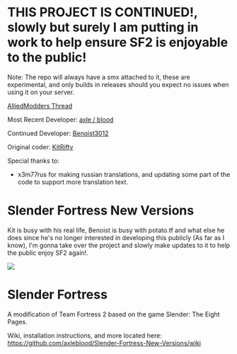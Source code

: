 # THIS PROJECT IS CONTINUED!, slowly but surely I am putting in work to help ensure SF2 is enjoyable to the public!

Note: The repo will always have a smx attached to it, these are experimental, and only builds in releases should you expect no issues when using it on your server.

[AlliedModders Thread](https://forums.alliedmods.net/showthread.php?p=2669439)

Most Recent Developer: [axle / blood](https://steamcommunity.com/id/axleblood/)

Continued Developer: [Benoist3012](http://steamcommunity.com/id/Benoist3012/)

Original coder: [KitRifty](https://github.com/KitRifty)

Special thanks to:

- x3m77rus for making russian translations, and updating some part of the code to support more translation text.

# Slender Fortress New Versions

Kit is busy with his real life, Benoist is busy with potato.tf and what else he does since he's no longer interested in developing this publicly (As far as I know), I'm gonna take over the project and slowly make updates to it to help the public enjoy SF2 again!.

![](https://cloud.githubusercontent.com/assets/4492504/4125890/ff16b996-32e5-11e4-96b9-102fc0175adf.jpg)

Slender Fortress
================

A modification of Team Fortress 2 based on the game Slender: The Eight Pages.

Wiki, installation instructions, and more located here: https://github.com/axleblood/Slender-Fortress-New-Versions/wiki
